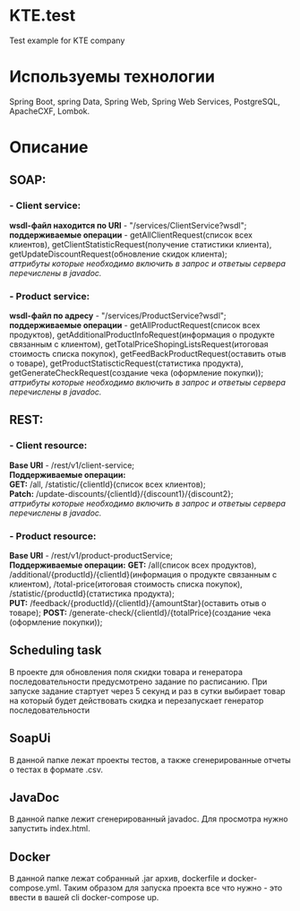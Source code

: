 # KTE.test
Test example for KTE company
# Используемы технологии
Spring Boot, spring Data, Spring Web, Spring Web Services, PostgreSQL, ApacheCXF, Lombok.
# Описание
## SOAP:
###  - Client service: 
**wsdl-файл находится по URI** - "/services/ClientService?wsdl";    
**поддерживаемые операции** - getAllClientRequest(список всех клиентов), getClientStatisticRequest(получение статистики клиента),
getUpdateDiscountRequest(обновление скидок клиента);    
*аттрибуты которые необходимо включить в запрос и ответыы сервера перечислены в javadoc.*
###  - Product service: 
**wsdl-файл по адресу** - "/services/ProductService?wsdl";    
**поддерживаемые операции** - getAllProductRequest(список всех продуктов), getAdditionalProductInfoRequest(информация о продукте связанным с клиентом),
getTotalPriceShopingListsRequest(итоговая стоимость списка покупок), getFeedBackProductRequest(оставить отыв о товаре),
getProductStatiscticRequest(статистика продукта), getGenerateCheckRequest(создание чека (оформление покупки));
*аттрибуты которые необходимо включить в запрос и ответыы сервера перечислены в javadoc.*
## REST:
###  - Client resource:
**Base URI** - /rest/v1/client-service;   
**Поддерживаемые операции:**    
 **GET:** /all, /statistic/{clientId}(список всех клиентов);    
 **Patch:** /update-discounts/{clientId}/{discount1}/{discount2};   
 *аттрибуты которые необходимо включить в запрос и ответыы сервера перечислены в javadoc.*
### - Product resource:
**Base URI** - /rest/v1/product-productService;   
**Поддерживаемые операции:**
**GET:** /all(список всех продуктов), /additional/{productId}/{clientId}(информация о продукте связанным с клиентом),
/total-price(итоговая стоимость списка покупок), /statistic/{productId}(статистика продукта);   
**PUT:** /feedback/{productId}/{clientId}/{amountStar}(оставить отыв о товаре);
**POST:** /generate-check/{clientId}/{totalPrice}(создание чека (оформление покупки));
## Scheduling task
В проекте для обновления поля скидки товара и генератора последовательности предусмотрено задание по расписанию. При запуске задание стартует через 5 секунд и раз в сутки выбирает товар на который будет действовать скидка и перезапускает генератор последовательности
## SoapUi
В данной папке лежат проекты тестов, а также сгенерированные отчеты о тестах в формате .csv.
## JavaDoc
В данной папке лежит сгенерированный javadoc. Для просмотра нужно запустить index.html.
## Docker
В данной папке лежат собранный .jar архив, dockerfile и docker-compose.yml. Таким образом для запуска проекта все что нужно - это ввести в вашей cli docker-compose up.
